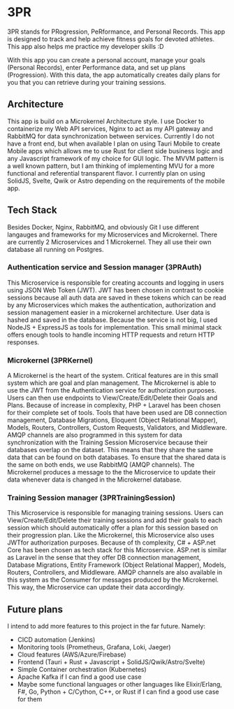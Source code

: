# 3PR
3PR stands for PRogression, PeRformance, and Personal Records. This app is designed to track and help achieve fitness goals for devoted athletes.
This app also helps me practice my developer skills :D

With this app you can create a personal account, manage your goals (Personal Records), enter Performance data, and set up plans (Progression).
With this data, the app automatically creates daily plans for you that you can retrieve during your training sessions.

## Architecture
This app is build on a Microkernel Architecture style. I use Docker to containerize my Web API services, Nginx to act as my API gateway and RabbitMQ for data synchronization between services.
Currently I do not have a front end, but when available I plan on using Tauri Mobile to create Mobile apps which allows me to use Rust for client side business logic and any Javascript framework of my choice for GUI logic. The MVVM pattern is a well known pattern, but I am thinking of implementing MVU for a more functional and referential transparent flavor.
I currently plan on using SolidJS, Svelte, Qwik or Astro depending on the requirements of the mobile app.

## Tech Stack

Besides Docker, Nginx, RabbitMQ, and obviously Git I use different langauges and frameworks for my Microservices and Microkernel. There are currently 2 Microservices and 1 Microkernel. They all use their own database all running on Postgres. 

### Authentication service and Session manager (3PRAuth)

This Microservice is responsible for creating accounts and logging in users using JSON Web Token (JWT). JWT has been chosen in contrast to cookie sessions because all auth data are saved in these tokens which can be read by any Microservices which makes the authentication, authorization and session management easier in a microkernel architecture. User data is hashed and saved in the database. Because the service is not big, I used NodeJS + ExpressJS as tools for implementation. This small minimal stack offers enough tools to handle incoming HTTP requests and return HTTP responses.

### Microkernel (3PRKernel)

A Microkernel is the heart of the system. Critical features are in this small system which are goal and plan management. The Microkernel is able to use the JWT from the Authentication service for authorization purposes. Users can then use endpoints to View/Create/Edit/Delete their Goals and Plans. Because of increase in complexity, PHP + Laravel has been chosen for their complete set of tools. Tools that have been used are DB connection management, Database Migrations, Eloquent (Object Relational Mapper), Models, Routers, Controllers, Custom Requests, Validators, and Middleware. AMQP channels are also programmed in this system for data synchronization with the Training Session Microservice because their databases overlap on the dataset. This means that they share the same data that can be found on both databases. To ensure that the shared data is the same on both ends, we use RabbitMQ (AMQP channels). The Microkernel produces a message to the the Microservice to update their data whenever data is changed in the Microkernel database.

### Training Session manager (3PRTrainingSession)

This Microservice is responsible for managing training sessions. Users can View/Create/Edit/Delete their training sessions and add their goals to each session which should automatically offer a plan for this session based on their progression plan. Like the Microkernel, this Microservice also uses JWTfor authorization purposes. Because of th complexity, C# + ASP.net Core has been chosen as tech stack for this Microservice. ASP.net is similar as Laravel in the sense that they offer DB connection management, Database Migrations, Entity Framework (Object Relational Mapper), Models, Routers, Controllers, and Middleware. AMQP channels are also available in this system as the Consumer for messages produced by the Microkernel. This way, the Microservice can update their data accordingly.

## Future plans

I intend to add more features to this project in the far future. Namely:

- CICD automation (Jenkins)
- Monitoring tools (Prometheus, Grafana, Loki, Jaeger)
- Cloud features (AWS/Azure/Firebase)
- Frontend (Tauri + Rust + Javascript + SolidJS/Qwik/Astro/Svelte)
- Simple Container orchestration (Kubernetes)
- Apache Kafka if I can find a good use case
- Maybe some functional languages or other languages like Elixir/Erlang, F#, Go, Python + C/Cython, C++, or Rust if I can find a good use case for them


